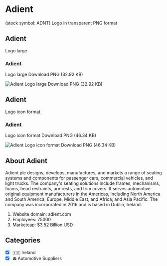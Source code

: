 # Adient
 (stock symbol: ADNT) Logo in transparent PNG format

## Adient
 Logo large

### Adient
 Logo large Download PNG (32.92 KB)

![Adient
 Logo large Download PNG (32.92 KB)](/img/orig/ADNT_BIG-a4573d84.png)

## Adient
 Logo icon format

### Adient
 Logo icon format Download PNG (46.34 KB)

![Adient
 Logo icon format Download PNG (46.34 KB)](/img/orig/ADNT-7104a67d.png)

## About Adient


Adient plc designs, develops, manufactures, and markets a range of seating systems and components for passenger cars, commercial vehicles, and light trucks. The company's seating solutions include frames, mechanisms, foams, head restraints, armrests, and trim covers. It serves automotive original equipment manufacturers in the Americas, including North America and South America; Europe, Middle East, and Africa; and Asia Pacific. The company was incorporated in 2016 and is based in Dublin, Ireland.

1. Website domain: adient.com
2. Employees: 75000
3. Marketcap: $3.52 Billion USD


## Categories
- [x] 🇮🇪 Ireland
- [x] 🚘 Automotive Suppliers
